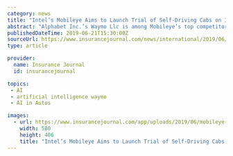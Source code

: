 ```yaml
---
category: news
title: "Intel’s Mobileye Aims to Launch Trial of Self-Driving Cabs on Israeli Roads in 2020"
abstract: "Alphabet Inc.’s Waymo Llc is among Mobileye’s top competitors in ... Swan also said Intel is launching a 20-week program to aid early-stage Israel startups working on artificial intelligence and autonomous system technologies. The program, called ..."
publishedDateTime: 2019-06-21T15:30:00Z
sourceUrl: https://www.insurancejournal.com/news/international/2019/06/21/530102.htm
type: article

provider:
  name: Insurance Journal
  id: insurancejournal

topics:
 - AI
 - artificial intelligence waymo
 - AI in Autos

images:
  - url: https://www.insurancejournal.com/app/uploads/2019/06/mobileye-self-driving-cars-580x406.jpg
    width: 580
    height: 406
    title: "Intel’s Mobileye Aims to Launch Trial of Self-Driving Cabs on Israeli Roads in 2020"
---
```

